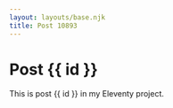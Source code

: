 ```yaml
---
layout: layouts/base.njk
title: Post 10893
---
```


# Post {{ id }}

This is post {{ id }} in my Eleventy project.

